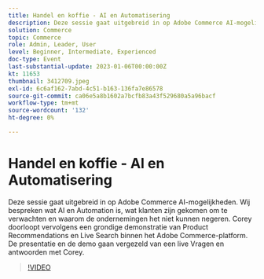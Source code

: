 ```yaml
---
title: Handel en koffie - AI en Automatisering
description: Deze sessie gaat uitgebreid in op Adobe Commerce AI-mogelijkheden. Wij bespreken wat AI en Automation is, wat klanten zijn gekomen om te verwachten en waarom de ondernemingen het niet kunnen negeren. Corey doorloopt vervolgens een grondige demonstratie van Product Recommendations en Live Search binnen het Adobe Commerce-platform. De presentatie en de demo gaan vergezeld van een live Vragen en antwoorden met Corey.
solution: Commerce
topic: Commerce
role: Admin, Leader, User
level: Beginner, Intermediate, Experienced
doc-type: Event
last-substantial-update: 2023-01-06T00:00:00Z
kt: 11653
thumbnail: 3412709.jpeg
exl-id: 6c6af162-7abd-4c51-b163-136fa7e86578
source-git-commit: ca06e5a8b1602a7bcfb83a43f529680a5a96bacf
workflow-type: tm+mt
source-wordcount: '132'
ht-degree: 0%

---
```


# Handel en koffie - AI en Automatisering

Deze sessie gaat uitgebreid in op Adobe Commerce AI-mogelijkheden. Wij bespreken wat AI en Automation is, wat klanten zijn gekomen om te verwachten en waarom de ondernemingen het niet kunnen negeren. Corey doorloopt vervolgens een grondige demonstratie van Product Recommendations en Live Search binnen het Adobe Commerce-platform. De presentatie en de demo gaan vergezeld van een live Vragen en antwoorden met Corey.

>[!VIDEO](https://video.tv.adobe.com/v/3412709/?quality=12&learn=on)
